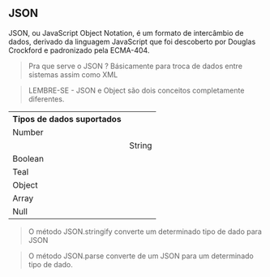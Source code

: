 ## JSON

JSON, ou JavaScript Object Notation, é um formato de intercâmbio de dados, derivado da linguagem JavaScript que foi descoberto por Douglas Crockford e padronizado pela ECMA-404.

> Pra que serve o JSON ? Básicamente para troca de dados entre sistemas assim como XML

> LEMBRE-SE - JSON e Object são dois conceitos completamente diferentes.
<table> 

  <tbody>
    <tr>
      <th scope="col">Tipos de dados suportados</th>
    </tr>
    <tr>
      <td>Number</td>
    </tr>
     <td>
      <td>String</td>
    </tr>
     <tr>
      <td>Boolean</td>
    </tr>
     <tr>
      <td>Teal</td>
    </tr>
     <tr>
      <td>Object</td>
    </tr>
     <tr>
      <td>Array</td>
    </tr> 
    <tr>
      <td>Null</td>
    </tr>
  
  </tbody>

</table>

> O método JSON.stringify converte um determinado tipo de dado para JSON

> O método JSON.parse converte de um JSON para um determinado tipo de dado.
